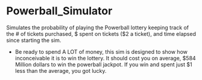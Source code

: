 # Powerball_Simulator
Simulates the probability of playing the Powerball lottery keeping track of the # of tickets purchased, $ spent on tickets ($2 a ticket), and time elapsed since starting the sim.


- Be ready to spend A LOT of money, this sim is designed to show how inconceivable it is to win the lottery. It should cost you on average, $584 Million dollars to win the powerball jackpot. If you win and spent just $1 less than the average, you got lucky.
